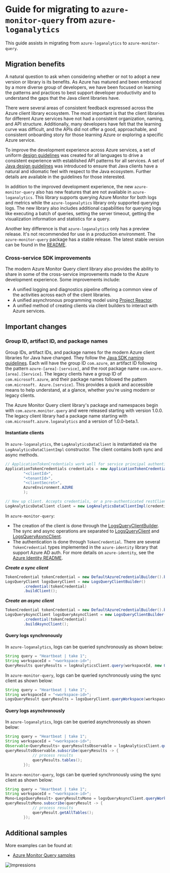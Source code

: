 # Guide for migrating to `azure-monitor-query` from `azure-loganalytics`

This guide assists in migrating from `azure-loganalytics` to `azure-monitor-query`. 

## Migration benefits

A natural question to ask when considering whether or not to adopt a new version or library is its benefits. As Azure has matured and been embraced by a more diverse group of developers, we have been 
focused on learning the patterns and practices to best support developer productivity and to understand the gaps that the Java client libraries have.

There were several areas of consistent feedback expressed across the Azure client library ecosystem. The most important is that the client libraries for different Azure services have not had a 
consistent organization, naming, and API structure. Additionally, many developers have felt that the learning curve was difficult, and the APIs did not offer a good, approachable, and consistent 
onboarding story for those learning Azure or exploring a specific Azure service.

To improve the development experience across Azure services, a set of uniform [design guidelines][Guidelines] was created for all languages to drive a
consistent experience with established API patterns for all services. A set of [Java design guidelines][GuidelinesJava] was introduced to ensure that Java clients have a natural and idiomatic feel 
with respect to the Java ecosystem. Further details are available in the guidelines for those interested.

In addition to the improved development experience, the new `azure-monitor-query` also has new features that are not available in `azure-loganalytics`. This library supports querying Azure Monitor for
both logs and metrics while the `azure-loganalytics` library only supported querying logs. The new library also includes additional capabilities for querying logs like executing a batch of queries, 
setting the server timeout, getting the visualization information and statistics for a query.

Another key difference is that `azure-loganalytics` only has a preview release. It's not recommended for use in a production environment. The `azure-monitor-query` package has a stable release. The latest stable version can be found in the [README][README]. 

### Cross-service SDK improvements

The modern Azure Monitor Query client library also provides the ability to share in some of the cross-service improvements made to the Azure development experience. Some improvements include:

- A unified logging and diagnostics pipeline offering a common view of the activities across each of the client libraries.
- A unified asynchronous programming model using [Project Reactor][project-reactor].
- A unified method of creating clients via client builders to interact with Azure services.

## Important changes

### Group ID, artifact ID, and package names

Group IDs, artifact IDs, and package names for the modern Azure client libraries for Java have changed. They follow the [Java SDK naming guidelines][GuidelinesJavaDesign]. Each will have the group ID `com.azure`, an artifact ID following the pattern `azure-[area]-[service]`, and the root package name `com.azure.[area].[Service]`. The legacy clients have a group ID of `com.microsoft.azure`, and their package names followed the pattern `com.microsoft. Azure.[service]`. This provides a quick and accessible means to help understand, at a glance, whether you're using modern or legacy clients.

The Azure Monitor Query client library's package and namespaces begin with `com.azure.monitor.query` and were released starting with version 1.0.0. The legacy client library had a package name starting with `com.microsoft.azure.loganalytics` and a version of 1.0.0-beta.1.

#### Instantiate clients

In `azure-loganalytics`, the `LogAnalyticsDataClient` is instantiated via the `LogAnalyticsDataClientImpl` constructor. The client contains both sync and async methods.

```java
// ApplicationTokenCredentials work well for service principal authentication
ApplicationTokenCredentials credentials = new ApplicationTokenCredentials(
        "<clientId>",
        "<tenantId>",
        "<clientSecret>",
        AzureEnvironment.AZURE
        );

// New up client. Accepts credentials, or a pre-authenticated restClient
LogAnalyticsDataClient client = new LogAnalyticsDataClientImpl(credentials);
```

In `azure-monitor-query`:

- The creation of the client is done through the [LogsQueryClientBuilder][LogsQueryClientBuilder]. The sync and async operations are separated to [LogsQueryClient] and [LogsQueryAsyncClient].
- The authentication is done through `TokenCredential`. There are several `TokenCredential` types implemented in the `azure-identity` library that support Azure AD auth. For more details on `azure-identity`, see the [Azure Identity README][azure-identity-readme].

***Create a sync client***
```java
TokenCredential tokenCredential = new DefaultAzureCredentialBuilder().build();
LogsQueryClient logsQueryClient = new LogsQueryClientBuilder()
        .credential(tokenCredential)
        .buildClient();
```

***Create an async client***
```java
TokenCredential tokenCredential = new DefaultAzureCredentialBuilder().build();
LogsQueryAsyncClient logsQueryAsyncClient = new LogsQueryClientBuilder()
        .credential(tokenCredential)
        .buildAsyncClient();
```

#### Query logs synchronously
In `azure-loganalytics`, logs can be queried synchronously as shown below:

```java
String query = "Heartbeat | take 1";
String workspaceId = "<workspace-id>";
QueryResults queryResults = logAnalyticsClient.query(workspaceId, new QueryBody().withQuery(query));
```

In `azure-monitor-query`, logs can be queried synchronously using the sync client as shown below:

```java
String query = "Heartbeat | take 1";
String workspaceId = "<workspace-id>";
LogsQueryResult queryResults = logsQueryClient.queryWorkspace(workspaceId, query, QueryTimeInterval.ALL);
```

#### Query logs asynchronously
In `azure-loganalytics`, logs can be queried asynchronously as shown below:

```java
String query = "Heartbeat | take 1";
String workspaceId = "<workspace-id>";
Observable<QueryResults> queryResultsObservable = logAnalyticsClient.queryAsync(workspaceId, new QueryBody().withQuery(query));
queryResultsObservable.subscribe(queryResults -> {
            // process results
            queryResults.tables();
        });
```

In `azure-monitor-query`, logs can be queried synchronously using the sync client as shown below:

```java
String query = "Heartbeat | take 1";
String workspaceId = "<workspace-id>";
Mono<LogsQueryResult> queryResultsMono = logsQueryAsyncClient.queryWorkspace(workspaceId, query, QueryTimeInterval.ALL);
queryResultsMono.subscribe(queryResult -> {
            // process results
            queryResult.getAllTables();
        });
```

## Additional samples

More examples can be found at:

- [Azure Monitor Query samples][README-Samples]

<!-- Links -->
[LogsQueryClientBuilder]: https://azuresdkdocs.blob.core.windows.net/$web/java/azure-monitor-query/latest/com/azure/monitor/query/LogsQueryClientBuilder.html
[LogsQueryClient]: https://azuresdkdocs.blob.core.windows.net/$web/java/azure-monitor-query/latest/com/azure/monitor/query/LogsQueryClient.html
[LogsQueryAsyncClient]: https://azuresdkdocs.blob.core.windows.net/$web/java/azure-monitor-query/latest/com/azure/monitor/query/LogsQueryAsyncClient.html
[Guidelines]: https://azure.github.io/azure-sdk/general_introduction.html
[GuidelinesJava]: https://azure.github.io/azure-sdk/java_introduction.html
[GuidelinesJavaDesign]: https://azure.github.io/azure-sdk/java_introduction.html#namespaces
[project-reactor]: https://projectreactor.io/
[README-Samples]: https://github.com/Azure/azure-sdk-for-java/blob/main/sdk/monitor/azure-monitor-query/src/samples/java/README.md
[README]: https://github.com/Azure/azure-sdk-for-java/blob/main/sdk/monitor/azure-monitor-query/README.md
[azure-identity-readme]: https://github.com/Azure/azure-sdk-for-java/blob/main/sdk/identity/azure-identity/README.md

![Impressions](https://azure-sdk-impressions.azurewebsites.net/api/impressions/azure-sdk-for-java%2Fsdk%2Fmonitor%2Fazure-monitor-query%2Fmigration-guide.png)
